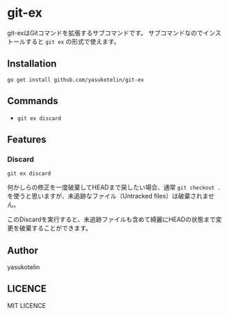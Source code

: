 # git-ex

git-exはGitコマンドを拡張するサブコマンドです。
サブコマンドなのでインストールすると `git ex` の形式で使えます。

## Installation

```
go get install github.com/yasukotelin/git-ex
```

## Commands

- `git ex discard`

## Features

### Discard

```
git ex discard
```

何かしらの修正を一度破棄してHEADまで戻したい場合、通常 `git checkout .` を使うと思いますが、未追跡なファイル（Untracked files）は破棄されません。

このDiscardを実行すると、未追跡ファイルも含めて綺麗にHEADの状態まで変更を破棄することができます。

## Author

yasukotelin

## LICENCE

MIT LICENCE